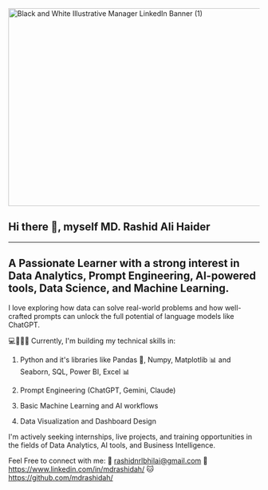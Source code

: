<img width="1584" height="396" alt="Black and White Illustrative Manager LinkedIn Banner (1)" src="https://github.com/user-attachments/assets/64c7bfb6-077a-418f-97cd-bddbf5228368" />

##                                                    Hi there 👋, myself MD. Rashid Ali Haider
-------------------------------------------------------------------------------------------------------------------------------------------------------------------------------
## A Passionate Learner with a strong interest in Data Analytics, Prompt Engineering, AI-powered tools, Data Science, and Machine Learning.
I love exploring how data can solve real-world problems and how well-crafted prompts can unlock the full potential of language models like ChatGPT.

💻🧑🏻‍💻 Currently, I'm building my technical skills in:

1. Python and it's libraries like Pandas 🐼, Numpy, Matplotlib 📊 and Seaborn, SQL, Power BI, Excel 📊

2. Prompt Engineering (ChatGPT, Gemini, Claude)

3. Basic Machine Learning and AI workflows

4. Data Visualization and Dashboard Design

I'm actively seeking internships, live projects, and training opportunities in the fields of Data Analytics, AI tools, and Business Intelligence.

Feel Free to connect with me:
📧 rashidnrlbhilai@gmail.com
🔗 https://www.linkedin.com/in/mdrashidah/
🐱 https://github.com/mdrashidah/
<!--
**mdrashidah/mdrashidah** is a ✨ _special_ ✨ repository because its `README.md` (this file) appears on your GitHub profile.

Here are some ideas to get you started:

- 🔭 I’m currently working on ...
- 🌱 I’m currently learning ...
- 👯 I’m looking to collaborate on ...
- 🤔 I’m looking for help with ...
- 💬 Ask me about ...
- 📫 How to reach me: ...
- 😄 Pronouns: ...
- ⚡ Fun fact: ...
-->
